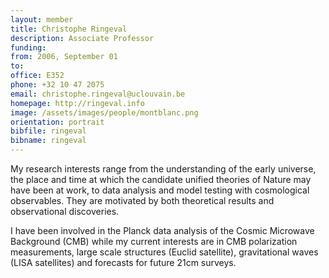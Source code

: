 ```yaml
---
layout: member
title: Christophe Ringeval
description: Associate Professor
funding:
from: 2006, September 01
to:
office: E352
phone: +32 10 47 2075
email: christophe.ringeval@uclouvain.be
homepage: http://ringeval.info
image: /assets/images/people/montblanc.png
orientation: portrait
bibfile: ringeval
bibname: ringeval
---
```


My research interests range from the understanding of the early
universe, the place and time at which the candidate unified theories
of Nature may have been at work, to data analysis and model testing
with cosmological observables. They are motivated by both theoretical
results and observational discoveries.

I have been involved in the Planck data analysis of
the Cosmic Microwave Background (CMB) while my current interests are
in CMB polarization measurements, large scale structures (Euclid
satellite), gravitational waves (LISA satellites) and forecasts for
future 21cm surveys.

